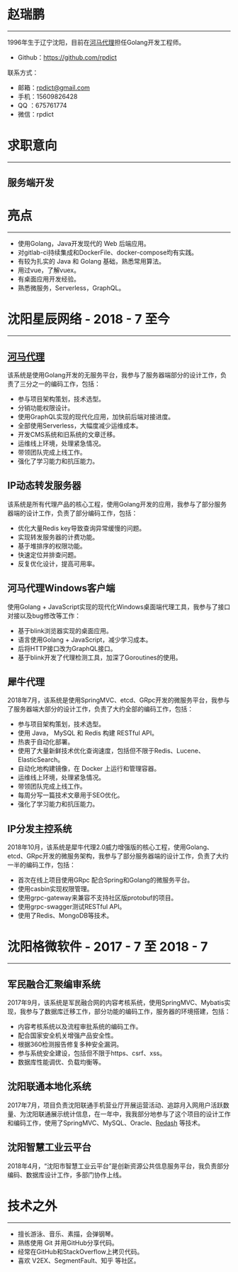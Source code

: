 # 赵瑞鹏

* * *
1996年生于辽宁沈阳，目前在[河马代理](https://www.hemadaili.com/)担任Golang开发工程师。

* Github：https://github.com/rpdict

联系方式：

* 邮箱：[rpdict@gmail.com](mailto:rpdict@gmail.com)
* 手机：15609826428
* QQ  ：675761774
* 微信：rpdict

# 求职意向

* * *

## 服务端开发

# 亮点

* * *

* 使用Golang，Java开发现代的 Web 后端应用。
* 对gitlab-ci持续集成和DockerFile、docker-compose均有实践。
* 有较为扎实的 Java 和 Golang 基础，熟悉常用算法。
* 用过vue，了解vuex。
* 有桌面应用开发经验。
* 熟悉微服务，Serverless，GraphQL。

# 沈阳星辰网络 - 2018 - 7 至今

* * *



## [河马代理](https://www.hemadaili.com/)

该系统是使用Golang开发的无服务平台，我参与了服务器端部分的设计工作，负责了三分之一的编码工作，包括：

* 参与项目架构策划，技术选型。
* 分销功能权限设计。
* 使用GraphQL实现的现代化应用，加快前后端对接进度。
* 全部使用Serverless，大幅度减少运维成本。
* 开发CMS系统和旧系统的文章迁移。
* 运维线上环境，处理紧急情况。
* 带领团队完成上线工作。
* 强化了学习能力和抗压能力。

## IP动态转发服务器

该系统是所有代理产品的核心工程，使用Golang开发的应用，我参与了部分服务器端的设计工作，负责了部分编码工作，包括：

* 优化大量Redis key导致查询异常缓慢的问题。
* 实现转发服务器的计费功能。
* 基于堆排序的权限功能。
* 快速定位并排查问题。
* 反复优化设计，提高可用率。

## 河马代理Windows客户端

使用Golang + JavaScript实现的现代化Windows桌面端代理工具，我参与了接口对接以及bug修改等工作：

* 基于blink浏览器实现的桌面应用。
* 语言使用Golang + JavaScript，减少学习成本。
* 后将HTTP接口改为GraphQL接口。
* 基于blink开发了代理检测工具，加深了Goroutines的使用。

## 犀牛代理

2018年7月，该系统是使用SpringMVC、etcd、GRpc开发的微服务平台，我参与了服务器端大部分的设计工作，负责了大约全部的编码工作，包括：

* 参与项目架构策划，技术选型。
* 使用 Java， MySQL 和 Redis 构建 RESTful API。
* 热衷于自动化部署。
* 使用了大量新鲜技术优化查询速度，包括但不限于Redis、Lucene、ElasticSearch。
* 自动化地构建镜像，在 Docker 上运行和管理容器。
* 运维线上环境，处理紧急情况。
* 带领团队完成上线工作。
* 每周分写一篇技术文章用于SEO优化。
* 强化了学习能力和抗压能力。

## IP分发主控系统

2018年10月，该系统是犀牛代理2.0威力增强版的核心工程，使用Golang、etcd、GRpc开发的微服务架构，我参与了部分服务器端的设计工作，负责了大约一半的编码工作，包括：

* 首次在线上项目使用GRpc 配合Spring和Golang的微服务平台。
* 使用casbin实现权限管理。
* 使用grpc-gateway来兼容不支持社区版protobuf的项目。
* 使用grpc-swagger测试RESTful API。
* 使用了Redis、MongoDB等技术。

# 沈阳格微软件 - 2017 - 7 至 2018 - 7

* * *

## 军民融合汇聚编审系统

2017年9月，该系统是军民融合网的内容考核系统，使用SpringMVC、Mybatis实现，我参与了数据库迁移工作，部分功能的编码工作，服务器的环境搭建，包括：

* 内容考核系统以及流程审批系统的编码工作。
* 配合国家安全机关增强产品安全性。
* 根据360检测报告修复多种安全漏洞。
* 参与系统安全建设，包括但不限于https、csrf、xss。
* 数据库性能调优、负载均衡等。

## 沈阳联通本地化系统

2017年7月，项目负责沈阳联通手机营业厅开展运营活动、追踪月入网用户活跃数量、为沈阳联通展示统计信息，在一年中，我我部分地参与了这个项目的设计工作和编码工作，使用了SpringMVC、MySQL、Oracle、[Redash](https://redash.io/) 等技术。

## 沈阳智慧工业云平台

2018年4月，“沈阳市智慧工业云平台”是创新资源公共信息服务平台，我负责部分编码、数据库设计工作，多部门协作上线。



# 技术之外

* * *

* 擅长游泳、音乐、素描，会弹钢琴。
* 熟练使用 Git 并用GitHub分享代码。
* 经常在GitHub和StackOverflow上拷贝代码。
* 喜欢 V2EX、SegmentFault、知乎 等社区。

